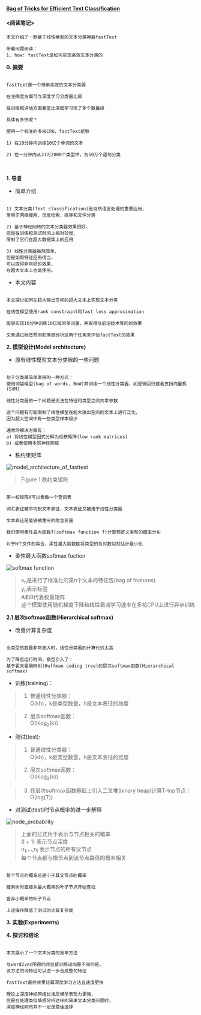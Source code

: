 #### [Bag of Tricks for Efficient Text Classification](https://github.com/dantezhao/paper-notes/blob/master/0004/Bag%20of%20Tricks%20for%20Efficient%20Text%20Classification.pdf)  

#### <阅读笔记>  

```shell  
本文介绍了一款基于线性模型的文本分类神器fastText

带着问题阅读：
1. how: fastText是如何实现高效文本分类的
```  

**0. 摘要**  

```shell  

fastText是一个简单高效的文本分类器

在准确度方面可与深度学习分类器比肩  

在训练和评估方面甚至比深度学习快了多个数量级

具体有多快呢？

使用一个标准的多核CPU，fastText能够

1) 在10分钟内训练10亿个单词的文本  

2) 在一分钟内从31万2000个类型中，为50万个语句分类

```  

<br>

**1. 导言**  

* 简单介绍  

```shell  

1) 文本分类(Text classification)是自然语言处理的重要应用，
常用于网络搜索，信息检索，排序和文件分类  

2) 基于神经网络的文本分类器效果很好，
但是在训练和测试时间上相对较慢，
限制了它们在超大数据集上的应用

3) 线性分类器虽然简单，
但是如果特征应用得当，
可以取得非常好的效果，
在超大文本上也能使用。

```  

* 本文内容  

```shell  

本文探讨如何在超大输出空间的超大文本上实现文本分类

在线性模型使用rank constraint和fast loss approximation

能够实现10分钟训练10亿级的单词量，并取得与前沿技术等同的效果

文章通过标签预测和情感分析这两个任务来评估fastText的效果

```  

**2. 模型设计(Model architecture)**  

* 原有线性模型文本分类器的一些问题  

```shell  

句子分类最简单直接的一种方式：
使用词袋模型(bag of words, BoW)并训练一个线性分类器，如逻辑回归或者支持向量机(SVM)

线性分类器的一个问题是无法在特征和类型之间共享参数

这个问题有可能限制了线性模型在超大输出空间的文本上进行泛化，
因为超大空间中有一些类型样本极少

通常的解决方案有：
a) 将线性模型因式分解为低秩矩阵(low rank matrices)
b) 或者使用多层神经网络

```  

* 秩约束矩阵  

![model_architecture_of_fasttext](https://raw.githubusercontent.com/dantezhao/paper-notes/master/0004/bigablecat_model_architecture_of_fasttext.png)  

>Figure 1 秩约束矩阵

```shell  

第一权矩阵A可以看做一个查词表

词汇表征被平均到文本表征，文本表征又被用于线性分类器

文本表征是能够被重用的隐含变量

我们使用柔性最大函数f(softmax function f)计算预定义类型的概率分布

对于N个文件的集合，柔性最大函数能将类型的负对数似然估计最小化

```  

* 柔性最大函数softmax fuction  

![softmax function](https://raw.githubusercontent.com/dantezhao/paper-notes/master/0004/bigablecat_softmax_function.gif)  

>x<sub>n</sub>是进行了标准化的第n个文本的特征包(bag of features)  
>y<sub>n</sub>表示标签  
>A和B代表权重矩阵  
>这个模型使用随机梯度下降和线性衰减学习速率在多核CPU上进行异步训练  

**2.1 层次softmax函数(Hierarchical softmax)**  

* 改善计算复杂度  

```shell  

当类型的数量非常庞大时，线性分类器的计算代价太高

为了降低运行时间，模型引入了：
基于霍夫曼编码树(Huffman coding tree)的层次softmax函数(Hierarchical softmax)

```  

* 训练(training)：  

>1) 普通线性分类器：  
O(kh)，k是类型数量，h是文本表征的维度  

>2) 层次softmax函数：  
O(hlog<sub>2</sub>(k))  

* 测试(test):  

>1) 普通线性分类器：  
O(kh)，k是类型数量，h是文本表征的维度  

>2) 层次softmax函数：  
O(hlog<sub>2</sub>(k))  

>3) 在层次softmax函数基础上引入二叉堆(binary heap)计算T-top节点：  
O(log(T))  

* 对测试(test)时节点概率的进一步解释  

![node_probability](https://raw.githubusercontent.com/dantezhao/paper-notes/master/0004/bigablecat_node_probability.gif)  

>上面的公式用于表示与节点相关的概率  
>(l + 1) 表示节点深度  
>n<sub>1</sub>,...,n<sub>l</sub> 表示节点的所有父节点  
>每个节点都与根节点到该节点路径的概率相关  

```shell  

每个节点的概率总是小于其父节点的概率

搜索树时直接从最大概率的叶子节点开始查找

舍弃小概率的叶子节点  

上述操作降低了测试的计算复杂度  

```  

**3. 实验(Experiments)**  

**4. 探讨和结论**  

```shell  

本文展示了一个文本分类的简单方法

与word2vec所得的非监督训练词向量不同的是，
该方法的词特征可以进一步合成整句特征

fastText最终效果比肩深度学习方法且速度更快

理论上深度神经网络比浅层模型表现力更强，
但是在处理类似情感分析这样的简单文本分类问题时，
深度神经网络并不一定是最佳选择

```  


<br>  
